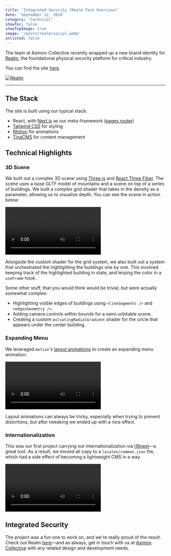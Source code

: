 ```yaml
---
title: 'Integrated Security (Realm Tech Overview)' 
date: 'September 12, 2024'
category: "technical"
showToc: false
showTopImage: true
image: '/posts/realm/social.webp'
unlisted: false
---
```


The team at Asimov Collective recently wrapped up a new brand identity for [Realm](https://x.com/realmalliance), the foundational physical security platform for critical industry.

You can find the site [here](https://www.realmalliance.com/).

[![Realm](/posts/realm/social.webp)](https://realmalliance.com/)

---

## The Stack

The site is built using our typical stack: 
* React, with [Next.js](https://nextjs.org/) as our meta-framework ([pages router](https://nextjs.org/docs/pages))
* [Tailwind CSS](https://tailwindcss.com/) for styling 
* [Motion](https://motion.dev/) for animations
* [TinaCMS](https://tina.io/) for content management

## Technical Highlights

### 3D Scene

We built out a complex 3D scene using [Three.js](https://threejs.org/) and [React Three Fiber](https://r3f.docs.pmnd.rs/). The scene uses a base GLTF model of mountains and a scene on top of a series of buildings. We built a complex grid shader that takes in the density as a parameter, allowing us to visualize depth. You can see the scene in action below:

<video controls className='w-full h-96'>
    <source src="/posts/realm/3d-scene.mp4" type="video/mp4" />
</video>

Alongside the custom shader for the grid system, we also built out a system that orchestrated the highlighting the buildings one by one. This involved keeping track of the highlighted building in state, and lerping the color in a `useFrame` hook.

Some other stuff, that you would think would be trivial, but were actually somewhat complex:
* Highlighting visible edges of buildings using `<lineSegments />` and `<edgesGeometry />`.
* Adding camera controls within bounds for a semi-orbitable scene.
* Creating a custom `pulsatingRadialGradient` shader for the circle that appears under the center building.

### Expanding Menu

We leveraged `motion`'s [layout animations](https://motion.dev/docs/react-layout-animations) to create an expanding menu animation.

<video controls className='w-full h-96'>
    <source src="/posts/realm/expanding-menu.mp4" type="video/mp4" />
</video>

Layout animations can always be tricky, especially when trying to prevent distortions, but after tweaking we ended up with a nice effect.

### Internationalization

This was our first project carrying out internationalization via [i18next](https://github.com/i18next/next-i18next)—a great tool. As a result, we moved all copy to a `locales/common.json` file, which had a side effect of becoming a lightweight CMS in a way.

<video controls className='w-full h-96'>
    <source src="/posts/realm/internationalization.mp4" type="video/mp4" />
</video>

## Integrated Security

The project was a fun one to work on, and we're really proud of the result. Check out Realm [here](https://realmalliance.com/)—and as always, get in touch with us at [Asimov Collective](https://asimovcollective.com/) with any related design and development needs.